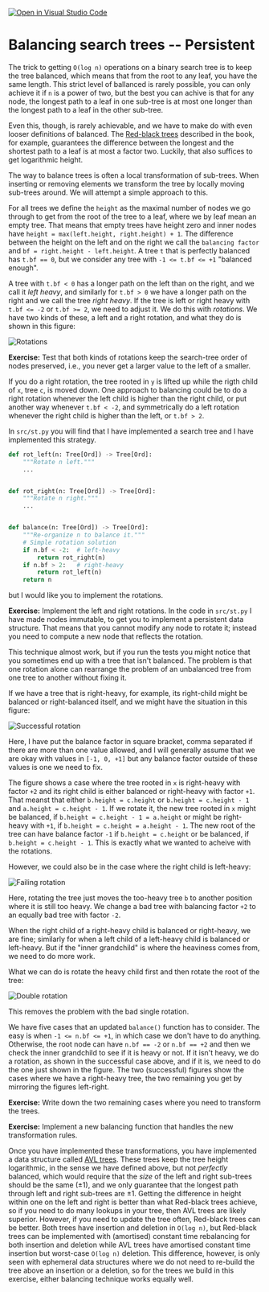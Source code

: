 [![Open in Visual Studio Code](https://classroom.github.com/assets/open-in-vscode-c66648af7eb3fe8bc4f294546bfd86ef473780cde1dea487d3c4ff354943c9ae.svg)](https://classroom.github.com/online_ide?assignment_repo_id=9410345&assignment_repo_type=AssignmentRepo)
# Balancing search trees -- Persistent

The trick to getting `O(log n)` operations on a binary search tree is to keep the tree balanced, which means that from the root to any leaf, you have the same length. This strict level of ballanced is rarely possible, you can only achieve it if `n` is a power of two, but the best you can achive is that for any node, the longest path to a leaf in one sub-tree is at most one longer than the longest path to a leaf in the other sub-tree.

Even this, though, is rarely achievable, and we have to make do with even looser definitions of balanced. The [Red-black trees](https://en.wikipedia.org/wiki/Red–black_tree) described in the book, for example, guarantees the difference between the longest and the shortest path to a leaf is at most a factor two. Luckily, that also suffices to get logarithmic height.

The way to balance trees is often a local transformation of sub-trees. When inserting or removing elements we transform the tree by locally moving sub-trees around. We will attempt a simple approach to this.

For all trees we define the `height` as the maximal number of nodes we go through to get from the root of the tree to a leaf, where we by leaf mean an empty tree. That means that empty trees have height zero and inner nodes have `height = max(left.height, right.height) + 1`. The difference between the height on the left and on the right we call the `balancing factor` and `bf = right.height - left.height`. A tree `t` that is perfectly balanced has `t.bf == 0`, but we consider any tree with `-1 <= t.bf <= +1` "balanced enough".

A tree with `t.bf < 0` has a longer path on the left than on the right, and we call it *left heavy*, and similarly for `t.bf > 0` we have a longer path on the right and we call the tree *right heavy*. If the tree is left or right heavy with `t.bf <= -2` or `t.bf >= 2`, we need to adjust it. We do this with *rotations*. We have two kinds of these, a left and a right rotation, and what they do is shown in this figure:

![Rotations](figs/Rotations/Rotations.png)

**Exercise:** Test that both kinds of rotations keep the search-tree order of nodes preserved, i.e., you never get a larger value to the left of a smaller.

If you do a right rotation, the tree rooted in `y` is lifted up while the rigth child of `x`, tree `c`, is moved down. One approach to balancing could be to do a right rotation whenever the left child is higher than the right child, or put another way whenever `t.bf < -2`, and symmetrically do a left rotation whenever the right child is higher than the left, or `t.bf > 2`.

In `src/st.py` you will find that I have implemented a search tree and I have implemented this strategy.

```python
def rot_left(n: Tree[Ord]) -> Tree[Ord]:
    """Rotate n left."""
    ...


def rot_right(n: Tree[Ord]) -> Tree[Ord]:
    """Rotate n right."""
    ...


def balance(n: Tree[Ord]) -> Tree[Ord]:
    """Re-organize n to balance it."""
    # Simple rotation solution
    if n.bf < -2:  # left-heavy
        return rot_right(n)
    if n.bf > 2:   # right-heavy
        return rot_left(n)
    return n
```

but I would like you to implement the rotations.

**Exercise:** Implement the left and right rotations. In the code in `src/st.py` I have made nodes immutable, to get you to implement a persistent data structure. That means that you cannot modify any node to rotate it; instead you need to compute a new node that reflects the rotation.

This technique almost work, but if you run the tests you might notice that you sometimes end up with a tree that isn't balanced. The problem is that one rotation alone can rearrange the problem of an unbalanced tree from one tree to another without fixing it.

If we have a tree that is right-heavy, for example, its right-child might be balanced or right-balanced itself, and we might have the situation in this figure:

![Successful rotation](figs/Rotations/single-rotation.png)

Here, I have put the balance factor in square bracket, comma separated if there are more than one value allowed, and I will generally assume that we are okay with values in `[-1, 0, +1]` but any balance factor outside of these values is one we need to fix.

The figure shows a case where the tree rooted in `x` is right-heavy with factor `+2` and its right child is either balanced or right-heavy with factor `+1`. That meanst that either `b.height = c.height` or `b.height = c.height - 1` and `a.height = c.height - 1`. If we rotate it, the new tree rooted in `x` might be balanced, if `b.height = c.height - 1 = a.height` or might be right-heavy with `+1`, if `b.height = c.height = a.height - 1`. The new root of the tree can have balance factor `-1` if `b.height = c.height` or be balanced, if `b.height = c.height - 1`. This is exactly what we wanted to acheive with the rotations.

However, we could also be in the case where the right child is left-heavy:

![Failing rotation](figs/Rotations/single-rotation-fail.png)

Here, rotating the tree just moves the too-heavy tree `b` to another position where it is still too heavy. We change a bad tree with balancing factor `+2` to an equally bad tree with factor `-2`.

When the right child of a right-heavy child is balanced or right-heavy, we are fine; similarly for when a left child of a left-heavy child is balanced or left-heavy. But if the "inner grandchild" is where the heaviness comes from, we need to do more work.

What we can do is rotate the heavy child first and then rotate the root of the tree:

![Double rotation](figs/Rotations/double-rotation.png)

This removes the problem with the bad single rotation.

We have five cases that an updated `balance()` function has to consider. The easy is when `-1 <= n.bf <= +1`, in which case we don't have to do anything. Otherwise, the root node can have `n.bf == -2` or `n.bf == +2` and then we check the inner grandchild to see if it is heavy or not. If it isn't heavy, we do a rotation, as shown in the successful case above, and if it is, we need to do the one just shown in the figure. The two (successful) figures show the cases where we have a right-heavy tree, the two remaining you get by mirroring the figures left-right.

**Exercise:** Write down the two remaining cases where you need to transform the trees.

**Exercise:** Implement a new balancing function that handles the new transformation rules.


Once you have implemented these transformations, you have implemented a data structure called [AVL trees](https://en.wikipedia.org/wiki/AVL_tree). These trees keep the tree height logarithmic, in the sense we have defined above, but not *perfectly* balanced, which would require that the *size* of the left and right sub-trees should be the same (±1), and we only guarantee that the longest path through left and right sub-trees are ±1. Getting the difference in height within one on the left and right is better than what Red-black trees achieve, so if you need to do many lookups in your tree, then AVL trees are likely superior. However, if you need to update the tree often, Red-black trees can be better. Both trees have insertion and deletion in `O(log n)`, but Red-black trees can be implemented with (amortised) constant time rebalancing for both insertion and deletion while AVL trees have amortised constant time insertion but worst-case `O(log n)` deletion. This difference, however, is only seen with ephemeral data structures where we do not need to re-build the tree above an insertion or a deletion, so for the trees we build in this exercise, either balancing technique works equally well.


